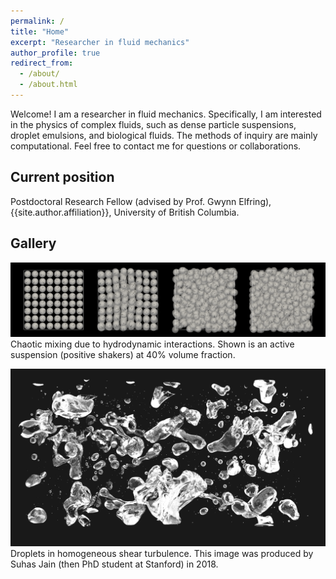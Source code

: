 ```yaml
---
permalink: /
title: "Home"
excerpt: "Researcher in fluid mechanics"
author_profile: true
redirect_from:
  - /about/
  - /about.html
---
```


Welcome!
I am a researcher in fluid mechanics.
Specifically, I am interested in the physics of complex fluids,
such as dense particle suspensions, droplet emulsions, and biological fluids.
The methods of inquiry are mainly computational.
Feel free to contact me for questions or collaborations.

## Current position

Postdoctoral Research Fellow
(advised by Prof. Gwynn Elfring),
{{site.author.affiliation}}, University of British Columbia.

## Gallery

![squirmers](images/phi40-lattice-rand-ori.png "Squirmers")
Chaotic mixing due to hydrodynamic interactions.
Shown is an active suspension (positive shakers) at 40% volume fraction.

![droplets](images/cover_pic.png "Droplets")
Droplets in homogeneous shear turbulence.
This image was produced by Suhas Jain (then PhD student at Stanford) in 2018.
